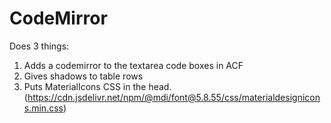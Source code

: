 # CodeMirror

Does 3 things:

1. Adds a codemirror to the textarea code boxes in ACF
2. Gives shadows to table rows
3. Puts MaterialIcons CSS in the head. (https://cdn.jsdelivr.net/npm/@mdi/font@5.8.55/css/materialdesignicons.min.css)